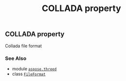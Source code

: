 ﻿---
title: COLLADA property
second_title: Aspose.3D for Python via .NET API References
description: 
type: docs
weight: 110
url: /aspose.threed/fileformat/collada/
is_root: false
---

## COLLADA property


Collada file format

### See Also
* module [`aspose.threed`](../../)
* class [`FileFormat`](/3d/python-net/aspose.threed/fileformat)
